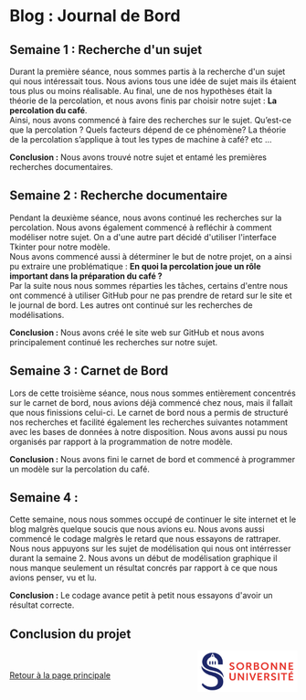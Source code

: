 # Blog : Journal de Bord

## Semaine 1 : Recherche d'un sujet

Durant la première séance, nous sommes partis à la recherche d'un sujet qui nous intéressait tous. Nous avions tous une idée de sujet mais ils étaient tous plus ou moins réalisable. Au final, une de nos hypothèses était la théorie de la percolation, et nous avons finis par choisir notre sujet : **La percolation du café**.<br>
Ainsi, nous avons commencé à faire des recherches sur le sujet. Qu’est-ce que la percolation ? Quels facteurs dépend de ce phénomène? La théorie de la percolation s’applique à tout les types de machine à café? etc ...<br>

**Conclusion :** Nous avons trouvé notre sujet et entamé les premières recherches documentaires.<br>

## Semaine 2 : Recherche documentaire

Pendant la deuxième séance, nous avons continué les recherches sur la percolation. Nous avons également commencé à refléchir à comment modéliser notre sujet. On a d'une autre part décidé d'utiliser l'interface Tkinter pour notre modèle.<br> 
Nous avons commencé aussi à déterminer le but de notre projet, on a ainsi pu extraire une problématique : **En quoi la percolation joue un rôle important dans la préparation du café ?**<br>
Par la suite nous nous sommes réparties les tâches, certains d'entre nous ont commencé à utiliser GitHub pour ne pas prendre de retard sur le site et le journal de bord. Les autres ont continué sur les recherches de modélisations.<br>

**Conclusion :** Nous avons créé le site web sur GitHub et nous avons principalement continué les recherches sur notre sujet.<br>

## Semaine 3 : Carnet de Bord

Lors de cette troisième séance, nous nous sommes entièrement concentrés sur le carnet de bord, nous avions déjà commencé chez nous, mais il fallait que nous finissions celui-ci. Le carnet de bord nous a permis de structuré nos recherches et facilité également les recherches suivantes notamment avec les bases de données à notre disposition. Nous avons aussi pu nous organisés par rapport à la programmation de notre modèle.

**Conclusion :** Nous avons fini le carnet de bord et commencé à programmer un modèle sur la percolation du café.<br>

## Semaine 4 :

Cette semaine, nous nous sommes occupé de continuer le site internet et le blog malgrès quelque soucis que nous avions eu. Nous avons aussi commencé le codage malgrès le retard que nous essayons de rattraper. Nous nous appuyons sur les sujet de modélisation qui nous ont intérresser durant la semaine 2. Nous avons un début de modélisation graphique il nous manque seulement un résultat concrés par rapport à ce que nous avions penser, vu et lu.

**Conclusion :** Le codage avance petit à petit nous essayons d'avoir un résultat correcte.

## Conclusion du projet










<a href = "https://www.sorbonne-universite.fr/">
  <img align = "right" src = "./image/logo_su.png" alt = "logo sorbonne université" width = "175">
</a>

<br><br>
<a href="README.md"> Retour à la page principale </a>
